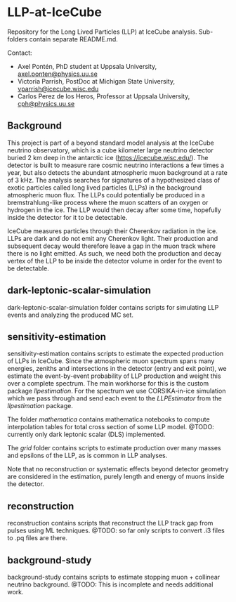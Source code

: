 # LLP-at-IceCube

Repository for the Long Lived Particles (LLP) at IceCube analysis. Sub-folders contain separate README.md.

Contact:

* Axel Pontén, PhD student at Uppsala University, axel.ponten@physics.uu.se
* Victoria Parrish, PostDoc at Michigan State University, vparrish@icecube.wisc.edu
* Carlos Perez de los Heros, Professor at Uppsala University, cph@physics.uu.se

## Background
This project is part of a beyond standard model analysis at the IceCube neutrino observatory, which is a cube kilometer large neutrino detector buried 2 km deep in the antarctic ice (https://icecube.wisc.edu/). The detector is built to measure rare cosmic neutrino interactions a few times a year, but also detects the abundant atmospheric muon background at a rate of 3 kHz. The analysis searches for signatures of a hypothesized class of exotic particles called long lived particles (LLPs) in the background atmospheric muon flux. The LLPs could potentially be produced in a bremstrahlung-like process where the muon scatters of an oxygen or hydrogen in the ice. The LLP would then decay after some time, hopefully inside the detector for it to be detectable.

IceCube measures particles through their Cherenkov radiation in the ice. LLPs are dark and do not emit any Cherenkov light. Their production and subsequent decay would therefore leave a gap in the muon track where there is no light emitted. As such, we need both the production and decay vertex of the LLP to be inside the detector volume in order for the event to be detectable.

## dark-leptonic-scalar-simulation
dark-leptonic-scalar-simulation folder contains scripts for simulating LLP events and analyzing the produced MC set.

## sensitivity-estimation
sensitivity-estimation contains scripts to estimate the expected production of LLPs in IceCube. Since the atmospheric muon spectrum spans many energies, zeniths and intersections in the detector (entry and exit point), we estimate the event-by-event probability of LLP production and weight this over a complete spectrum. The main workhorse for this is the custom package *llpestimation*. For the spectrum we use CORSIKA-in-ice simulation which we pass through and send each event to the *LLPEstimator* from the *llpestimation* package.

The folder *mathematica* contains mathematica notebooks to compute interpolation tables for total cross section of some LLP model. @TODO: currently only dark leptonic scalar (DLS) implemented.

The *grid* folder contains scripts to estimate production over many masses and epsilons of the LLP, as is common in LLP analyses.

Note that no reconstruction or systematic effects beyond detector geometry are considered in the estimation, purely length and energy of muons inside the detector.

## reconstruction

reconstruction contains scripts that reconstruct the LLP track gap from pulses using ML techniques. @TODO: so far only scripts to convert .i3 files to .pq files are there.

## background-study
background-study contains scripts to estimate stopping muon + collinear neutrino background. @TODO: This is incomplete and needs additional work.
